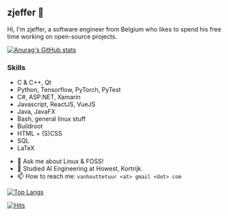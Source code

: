 ## zjeffer 👋

Hi, I'm zjeffer, a software engineer from Belgium who likes to spend his free time working on open-source projects.

[![Anurag's GitHub stats](https://github-readme-stats.vercel.app/api?username=zjeffer&count_private=true&show_icons=true&theme=nord&include_all_commits=true)](https://github.com/anuraghazra/github-readme-stats)

### Skills

* C & C++, Qt
* Python, Tensorflow, PyTorch, PyTest
* C#, ASP.NET, Xamarin
* Javascript, ReactJS, VueJS
* Java, JavaFX
* Bash, general linux stuff
* Buildroot
* HTML + (S)CSS
* SQL
* LaTeX


- 💬 Ask me about Linux & FOSS!
- 📖 Studied AI Engineering at Howest, Kortrijk.
- 📫 How to reach me: `vanhouttetuur <at> gmail <dot> com`

[![Top Langs](https://github-readme-stats.vercel.app/api/top-langs/?username=zjeffer&layout=compact&theme=nord&langs_count=8&hide=html)](https://github.com/anuraghazra/github-readme-stats)

[![Hits](https://hits.seeyoufarm.com/api/count/incr/badge.svg?url=https%3A%2F%2Fgithub.com%2Fzjeffer&count_bg=%235E81AC&title_bg=%23555555&icon=&icon_color=%235E81AC&title=hits&edge_flat=false)](https://hits.seeyoufarm.com)

<a rel="me" href="https://mastodon.social/@zjeffer"></a>
